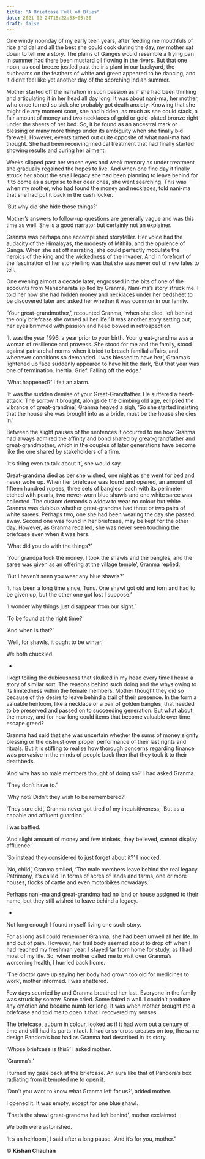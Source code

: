 ```yaml
---
title: "A Briefcase Full of Blues"
date: 2021-02-24T15:22:53+05:30
draft: false
---
```


One windy noonday of my early teen years, after feeding me mouthfuls of rice and dal and all
the best she could cook during the day, my mother sat down to tell me a story. The plains of
Ganges would resemble a frying pan in summer had there been mustard oil flowing in the
rivers. But that one noon, as cool breeze jostled past the iris plant in our backyard, the
sunbeams on the feathers of white and green appeared to be dancing, and it didn’t feel like
yet another day of the scorching Indian summer.

Mother started off the narration in such passion as if she had been thinking and
articulating it in her head all day long. It was about nani-ma, her mother, who once turned so
sick she probably got death anxiety. Knowing that she might die any moment soon, she had
hidden, as much as she could stack, a fair amount of money and two necklaces of gold or
gold-plated bronze right under the sheets of her bed. So, it be found as an ancestral mark or
blessing or many more things under its ambiguity when she finally bid farewell. However,
events turned out quite opposite of what nani-ma had thought. She had been receiving
medical treatment that had finally started showing results and curing her ailment.

Weeks slipped past her waxen eyes and weak memory as under treatment she
gradually regained the hopes to live. And when one fine day it finally struck her about the
small legacy she had been planning to leave behind for it to come as a surprise to her dear
ones, she went searching. This was when my mother, who had found the money and
necklaces, told nani-ma that she had put it back in the cash locker.

‘But why did she hide those things?’

Mother’s answers to follow-up questions are generally vague and was this time as
well. She is a good narrator but certainly not an explainer.

Granma was perhaps one accomplished storyteller. Her voice had the audacity of the
Himalayas, the modesty of Mithila, and the opulence of Ganga. When she set off narrating,
she could perfectly modulate the heroics of the king and the wickedness of the invader. And
in forefront of the fascination of her storytelling was that she was never out of new tales to
tell.

One evening almost a decade later, engrossed in the bits of one of the accounts from
Mahabharata spilled by Granma, Nani-ma’s story struck me. I told her how she had hidden
money and necklaces under her bedsheet to be discovered later and asked her whether it was
common in our family.

‘Your great-grandmother,’, recounted Granma, ‘when she died, left behind the only briefcase
she owned all her life.’ It was another story setting out; her eyes brimmed with passion and
head bowed in retrospection.

‘It was the year 1996, a year prior to your birth. Your great-grandma was a woman of
resilience and prowess. She stood for me and the family, stood against patriarchal norms
when it tried to breach familial affairs, and whenever conditions so demanded. I was blessed
to have her’, Granma’s lightened up face suddenly appeared to have hit the dark, ‘But that
year was one of termination. Inertia. Grief. Falling off the edge.’

‘What happened?’ I felt an alarm.

‘It was the sudden demise of your Great-Grandfather. He suffered a heart-attack. The sorrow
it brought, alongside the climbing old age, eclipsed the vibrance of great-grandma’, Granma
heaved a sigh, ‘So she started insisting that the house she was brought into as a bride, must be
the house she dies in.’

Between the slight pauses of the sentences it occurred to me how Granma had always
admired the affinity and bond shared by great-grandfather and great-grandmother, which in
the couples of later generations have become like the one shared by stakeholders of a firm.

‘It’s tiring even to talk about it’, she would say.

Great-grandma died as per she wished, one night as she went for bed and never woke up.
When her briefcase was found and opened, an amount of fifteen hundred rupees, three sets of
bangles- each with its perimeter etched with pearls, two never-worn blue shawls and one
white saree was collected. The custom demands a widow to wear no colour but white.
Granma was dubious whether great-grandma had three or two pairs of white sarees. Perhaps
two, one she had been wearing the day she passed away. Second one was found in her
briefcase, may be kept for the other day. However, as Granma recalled, she was never seen
touching the briefcase even when it was hers.

‘What did you do with the things?’

‘Your grandpa took the money, I took the shawls and the bangles, and the saree was given as
an offering at the village temple’, Granma replied.

‘But I haven’t seen you wear any blue shawls?’

‘It has been a long time since, Tunu. One shawl got old and torn and had to be given up, but
the other one got lost I suppose.’

‘I wonder why things just disappear from our sight.’

‘To be found at the right time?’

‘And when is that?’

‘Well, for shawls, it ought to be winter.’

We both chuckled.

*

I kept toiling the dubiousness that skulked in my head every time I heard a story of similar
sort. The reasons behind such doing and the whys owing to its limitedness within the female
members. Mother thought they did so because of the desire to leave behind a trail of their
presence. In the form a valuable heirloom, like a necklace or a pair of golden bangles, that
needed to be preserved and passed on to succeeding generation. But what about the money,
and for how long could items that become valuable over time escape greed?

Granma had said that she was uncertain whether the sums of money signify blessing
or the distrust over proper performance of their last rights and rituals. But it is stifling to
realise how thorough concerns regarding finance was pervasive in the minds of people back
then that they took it to their deathbeds.

‘And why has no male members thought of doing so?’ I had asked Granma.

‘They don’t have to.’

‘Why not? Didn’t they wish to be remembered?’

‘They sure did’, Granma never got tired of my inquisitiveness, ‘But as a capable and affluent
guardian.’

I was baffled.

‘And slight amount of money and few trinkets, they believed, cannot display affluence.’

‘So instead they considered to just forget about it?’ I mocked.

‘No, child’, Granma smiled, ‘The male members leave behind the real legacy. Patrimony, it’s
called. In forms of acres of lands and farms, one or more houses, flocks of cattle and even
motorbikes nowadays.’

Perhaps nani-ma and great-grandma had no land or house assigned to their name, but they
still wished to leave behind a legacy.

*

Not long enough I found myself living one such story.

For as long as I could remember Granma, she had been unwell all her life. In and out of pain.
However, her frail body seemed about to drop off when I had reached my freshman year. I
stayed far from home for study, as I had most of my life. So, when mother called me to visit
over Granma’s worsening health, I hurried back home.

‘The doctor gave up saying her body had grown too old for medicines to work’, mother
informed. I was shattered.

Few days scurried by and Granma breathed her last. Everyone in the family was struck by
sorrow. Some cried. Some faked a wail. I couldn’t produce any emotion and became numb
for long. It was when mother brought me a briefcase and told me to open it that I recovered
my senses.

The briefcase, auburn in colour, looked as if it had worn out a century of time and still
had its parts intact. It had criss-cross creases on top, the same design Pandora’s box had as
Granma had described in its story.

‘Whose briefcase is this?’ I asked mother.

‘Granma’s.’

I turned my gaze back at the briefcase. An aura like that of Pandora’s box radiating from it
tempted me to open it.

‘Don’t you want to know what Granma left for us?’, added mother.

I opened it. It was empty, except for one blue shawl.

‘That’s the shawl great-grandma had left behind’, mother exclaimed.

We both were astonished.

‘It’s an heirloom’, I said after a long pause, ‘And it’s for you, mother.’

© **Kishan Chauhan**